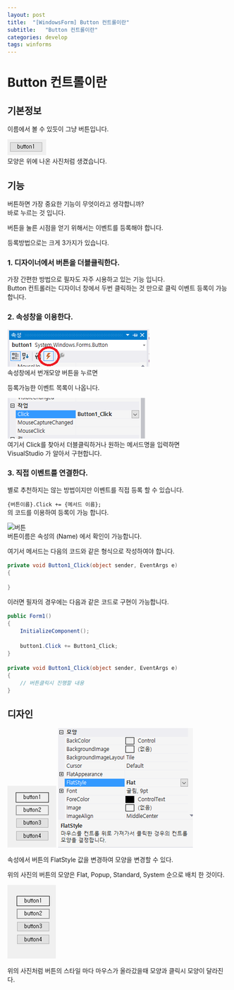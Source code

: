 ```yaml
---
layout: post
title:  "[WindowsForm] Button 컨트롤이란"
subtitle:   "Button 컨트롤이란"
categories: develop
tags: winforms
---
```


# Button 컨트롤이란

## 기본정보
이름에서 볼 수 있듯이 그냥 버튼입니다.

![버튼](/assets/img/dev/winforms/button/button.PNG)  
모양은 위에 나온 사진처럼 생겼습니다.

## 기능

버튼하면 가장 중요한 기능이 무엇이라고 생각합니까?  
바로 누르는 것 입니다.

버튼을 눌른 시점을 얻기 위해서는 이벤트를 등록해야 합니다.  

등록방법으로는 크게 3가지가 있습니다.

### 1. 디자이너에서 버튼을 더블클릭한다.
   가장 간편한 방법으로 필자도 자주 시용하고 있는 기능 입니다.  
   Button 컨트롤러는 디자이너 창에서 두번 클릭하는 것 만으로 클릭 이벤트 등록이 가능합니다.

### 2. 속성창을 이용한다.  
   
![버튼](/assets/img/dev/winforms/button/button2.png)   
속성창에서 번개모양 버튼을 누르면

등록가능한 이벤트 목록이 나옵니다.

![버튼](/assets/img/dev/winforms/button/button3.PNG)  
여기서 Click를 찾아서 더블클릭하거나 원하는 메서드명을 입력하면  
VisualStudio 가 알아서 구현합니다.

### 3. 직접 이벤트를 연결한다.
   
   별로 추천하지는 않는 방법이지만 이벤트를 직접 등록 할 수 있습니다.

   ```{버튼이름}.Click += {메서드 이름};```  
   의 코드를 이용하여 등록이 가능 합니다.

![버튼](/assets/img/dev/winforms/button/button4.PNG)  
버튼이름은 속성의 (Name) 에서 확인이 가능합니다.

여기서 메서드는 다음의 코드와 같은 형식으로 작성하여야 합니다.

```csharp
private void Button1_Click(object sender, EventArgs e)
{

}
```

이러면 필자의 경우에는 다음과 같은 코드로 구현이 가능합니다.

```csharp
public Form1()
{
    InitializeComponent();

    button1.Click += Button1_Click;
}

private void Button1_Click(object sender, EventArgs e)
{
    // 버튼클릭시 진행할 내용
}
```

## 디자인

![버튼](/assets/img/dev/winforms/button/button5.PNG)
![버튼](/assets/img/dev/winforms/button/button6.PNG)  

속성에서 버튼의 FlatStyle 값을 변경하여 모양을 변경할 수 있다.

위의 사진의 버튼의 모양은 Flat, Popup, Standard, System 순으로 배치 한 것이다.

![버튼](/assets/img/dev/winforms/button/button7.gif)  

위의 사진처럼 버튼의 스타일 마다 마우스가 올라갔을때 모양과
클릭시 모양이 달라진다.